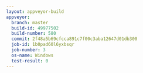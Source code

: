 ```yaml
---
layout: appveyor-build
appveyor:
  branch: master
  build-id: 49977502
  build-number: 580
  commit: 2f48a5b69cfcca891c7f00c3aba12647d01db300
  job-id: 1b0pad60l6yxbsqr
  job-number: 3
  os-name: Windows
  test-result: 0
---
```


